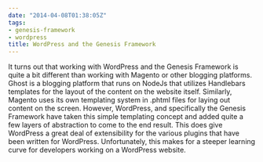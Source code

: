 ```yaml
---
date: "2014-04-08T01:38:05Z"
tags:
- genesis-framework
- wordpress
title: WordPress and the Genesis Framework
---
```


It turns out that working with WordPress and the Genesis Framework is quite a bit different than working with Magento or other blogging platforms. Ghost is a blogging platform that runs on NodeJs that utilizes Handlebars templates for the layout of the content on the website itself. Similarly, Magento uses its own templating system in .phtml files for laying out content on the screen. However, WordPress, and specifically the Genesis Framework have taken this simple templating concept and added quite a few layers of abstraction to come to the end result. This does give WordPress a great deal of extensibility for the various plugins that have been written for WordPress. Unfortunately, this makes for a steeper learning curve for developers working on a WordPress website.